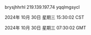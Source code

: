 brysjhhrhl 219.139.197.74 yqqlmgsycl

2024年 10月 30日 星期三 15:30:02 CST

2024年 10月 30日 星期三 07:30:02 GMT
